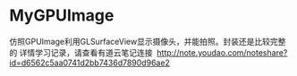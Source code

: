 # MyGPUImage
仿照GPUImage利用GLSurfaceView显示摄像头，并能拍照。封装还是比较完整的
详情学习记录，请查看有道云笔记连接  http://note.youdao.com/noteshare?id=d6562c5aa0741d2bb7436d7890d96ae2
